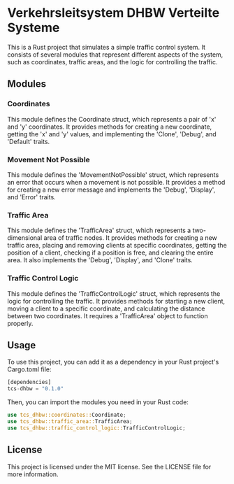 # Verkehrsleitsystem DHBW Verteilte Systeme

This is a Rust project that simulates a simple traffic control system. It consists of several modules that represent different aspects of the system, such as coordinates, traffic areas, and the logic for controlling the traffic.

## Modules

### Coordinates

This module defines the Coordinate struct, which represents a pair of 'x' and 'y' coordinates. It provides methods for creating a new coordinate, getting the 'x' and 'y' values, and implementing the 'Clone', 'Debug', and 'Default' traits.

### Movement Not Possible

This module defines the 'MovementNotPossible' struct, which represents an error that occurs when a movement is not possible. It provides a method for creating a new error message and implements the 'Debug', 'Display', and 'Error' traits.

### Traffic Area

This module defines the 'TrafficArea' struct, which represents a two-dimensional area of traffic nodes. It provides methods for creating a new traffic area, placing and removing clients at specific coordinates, getting the position of a client, checking if a position is free, and clearing the entire area. It also implements the 'Debug', 'Display', and 'Clone' traits.

### Traffic Control Logic

This module defines the 'TrafficControlLogic' struct, which represents the logic for controlling the traffic. It provides methods for starting a new client, moving a client to a specific coordinate, and calculating the distance between two coordinates. It requires a 'TrafficArea' object to function properly.

## Usage

To use this project, you can add it as a dependency in your Rust project's Cargo.toml file:

```rust
[dependencies]
tcs-dhbw = "0.1.0"
```

Then, you can import the modules you need in your Rust code:

```rust
use tcs_dhbw::coordinates::Coordinate;
use tcs_dhbw::traffic_area::TrafficArea;
use tcs_dhbw::traffic_control_logic::TrafficControlLogic;
```

## License

This project is licensed under the MIT license. See the LICENSE file for more information.